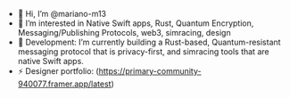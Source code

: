 - 👋 Hi, I’m @mariano-m13
- 👀 I’m interested in Native Swift apps, Rust, Quantum Encryption, Messaging/Publishing Protocols, web3, simracing, design
- 🌱 Development: I’m currently building a Rust-based, Quantum-resistant messaging protocol that is privacy-first, and simracing tools that are native Swift apps.
- ⚡ Designer portfolio: (https://primary-community-940077.framer.app/latest)

<!---
 ✨ my momma says I'm special ✨
--->
